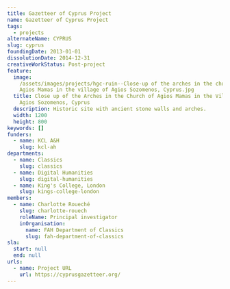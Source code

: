 ```yaml
---
title: Gazetteer of Cyprus Project
name: Gazetteer of Cyprus Project
tags:
  - projects
alternateName: CYPRUS
slug: cyprus
foundingDate: 2013-01-01
dissolutionDate: 2014-12-31
creativeWorkStatus: Post-project
feature:
  image:
    /assets/images/projects/hgc-ruin--Close-up of the arches in the church of
    Agios Mamas in the village of Agios Sozomenos, Cyprus.jpg
  title: Close up of the Arches in the Church of Agios Mamas in the Village of
    Agios Sozomenos, Cyprus
  description: Historic site with ancient stone walls and arches.
  width: 1200
  height: 800
keywords: []
funders:
  - name: KCL A&H
    slug: kcl-ah
departments:
  - name: Classics
    slug: classics
  - name: Digital Humanities
    slug: digital-humanities
  - name: King's College, London
    slug: kings-college-london
members:
  - name: Charlotte Roueché
    slug: charlotte-rouech
    roleName: Principal investigator
    inOrganisation:
      name: FAH Department of Classics
      slug: fah-department-of-classics
sla:
  start: null
  end: null
urls:
  - name: Project URL
    url: https://cyprusgazetteer.org/
---
```

